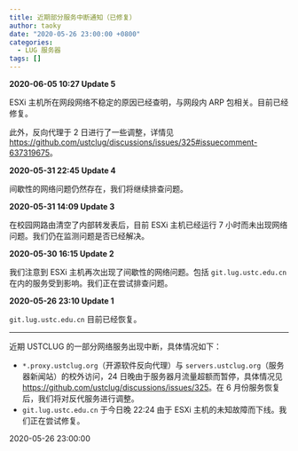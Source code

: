 ```yaml
---
title: 近期部分服务中断通知（已修复）
author: taoky
date: "2020-05-26 23:00:00 +0800"
categories:
  - LUG 服务器
tags: []
---
```


**2020-06-05 10:27 Update 5**

ESXi 主机所在网段网络不稳定的原因已经查明，与网段内 ARP 包相关。目前已经修复。

此外，反向代理于 2 日进行了一些调整，详情见 <https://github.com/ustclug/discussions/issues/325#issuecomment-637319675>。

**2020-05-31 22:45 Update 4**

间歇性的网络问题仍然存在，我们将继续排查问题。

**2020-05-31 14:09 Update 3**

在校园网路由清空了内部转发表后，目前 ESXi 主机已经运行 7 小时而未出现网络问题。我们仍在监测问题是否已经解决。

**2020-05-30 16:15 Update 2**

我们注意到 ESXi 主机再次出现了间歇性的网络问题。包括 `git.lug.ustc.edu.cn` 在内的服务受到影响。我们正在尝试排查问题。

**2020-05-26 23:10 Update 1**

`git.lug.ustc.edu.cn` 目前已经恢复。

---

近期 USTCLUG 的一部分网络服务出现中断，具体情况如下：

- `*.proxy.ustclug.org`（开源软件反向代理）与 `servers.ustclug.org`（服务器新闻站）的校外访问，24 日晚由于服务器月流量超额而暂停，具体情况见 <https://github.com/ustclug/discussions/issues/325>。在 6 月份服务恢复后，我们将对反代服务进行调整。
- `git.lug.ustc.edu.cn` 于今日晚 22:24 由于 ESXi 主机的未知故障而下线。我们正在尝试修复。

2020-05-26 23:00:00
